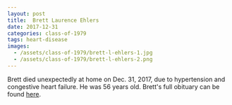 ```yaml
---
layout: post
title:  Brett Laurence Ehlers
date: 2017-12-31
categories: class-of-1979
tags: heart-disease
images:
  - /assets/class-of-1979/brett-l-ehlers-1.jpg
  - /assets/class-of-1979/brett-l-ehlers-2.png
---
```

Brett died unexpectedly at home on Dec. 31, 2017, due to hypertension and congestive heart failure.  He was 56 years old.  Brett's full obituary can be found [here](https://tinyurl.com/y7zw6hya).


